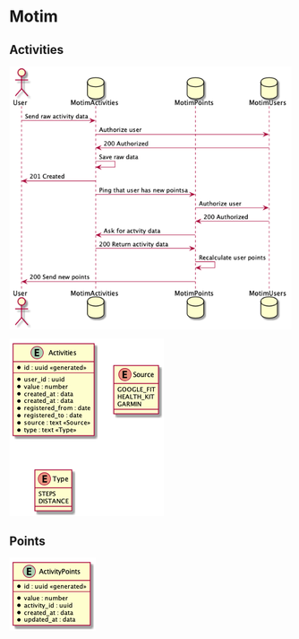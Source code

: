 # Motim

## Activities

![](../out/motim/activities/MotimActivitiesSequence.png)

![](../out/motim/activities/MotimActivitiesEntities.png)

## Points

![](../out/motim/points/MotimPointsEntities.png)
